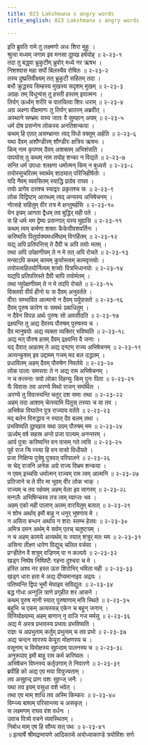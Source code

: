 ```yaml
---
title: 023 Lakshmana s angry words
title_english: 023 Lakshmana s angry words

---
```


<div class="audioEmbed"  caption="श्रीराम-हरिसीताराममूर्ति-घनपाठिभ्यां वचनम्" src="https://archive.org/download/Ramayana-recitation-Sriram-harisItArAmamUrti-Ghanapaati-v2/Kanda_2/Kanda_2_AYK-023-Lakshmana_Santhvanam.mp3"></div>

इति ब्रुवति रामे तु लक्ष्मणो अधः शिरा मुहुः ।  
श्रुत्वा मध्यम् जगाम इव मनसा दुह्ख हर्षयोह् ॥ २-२३-१  
तदा तु बद्ध्वा भ्रुकुटीम् भ्रुवोर् मध्ये नर ऋषभ ।  
निशश्वास महा सर्पो बिलस्यैव रोषितः ॥ २-२३-२  
तस्य दुष्प्रतिवीक्ष्यम् तत् भ्रुकुटी सहितम् तदा ।  
बभौ क्रुद्धस्य सिम्हस्य मुखस्य सदृशम् मुखम् ॥ २-२३-३  
अग्रहः तम् विधुन्वंस् तु हस्ती हस्तम् इवात्मनः ।  
तिर्यग् ऊर्ध्वम् शरीरे च पातयित्वा शिरः धराम् ॥ २-२३-४  
अग्र अक्ष्णा वीक्षमाणः तु तिर्यग् भ्रातरम् अब्रवीत् ।  
अस्थाने सम्भ्रमः यस्य जातः वै सुमहान् अयम् ॥ २-२३-५  
धर्म दोष प्रसन्गेन लोकस्य अनतिशन्कया ।  
कथम् हि एतत् असम्भ्रान्तः त्वद् विधो वक्तुम् अर्हति ॥ २-२३-६  
यथा दैवम् अशौण्डीरम् शौण्डीरः क्षत्रिय ऋषभः ।  
किम् नाम कृपणम् दैवम् अशक्तम् अभिशंसति ।  
पापयोस् तु कथम् नाम तयोह् शन्का न विद्यते ॥ २-२३-७  
सन्ति धर्म उपधाः श्लक्ष्णा धर्मात्मन् किम् न बुध्यसे ॥ २-२३-८  
तयोस्सुचरितम् स्वार्थम् शाठ्यात् परिजिहीर्षतोः ।  
यदि नैवम् व्यवसितम् स्याद्धि प्राग्रेव राघव ।  
तयोः प्रागेव दत्तश्च स्याद्वरः प्रकृतश्च सः ॥ २-२३-९  
लोक विद्विष्टम् आरब्धम् त्वद् अन्यस्य अभिषेचनम् ।  
नोत्सहे सहितुम् वीर तत्र मे क्षन्तुमर्हसि ॥ २-२३-१०  
येन इयम् आगता द्वैधम् तव बुद्धिर् मही पते ।  
स हि धर्मः मम द्वेष्यः प्रसन्गात् यस्य मुह्यसि ॥ २-२३-११  
कथम् त्वम् कर्मणा शक्तः कैकेयीवशवर्तिनः ।  
करिष्यसि पितुर्वाक्यमधर्मिष्ठम् विगर्हितम् ॥ २-२३-१२  
यद्य् अपि प्रतिपत्तिस् ते दैवी च अपि तयोः मतम् ।  
तथा अपि उपेक्षणीयम् ते न मे तत् अपि रोचते ॥ २-२३-१३  
मन्साऽपि कथम् कामम् कुर्यास्त्वम् कामवृत्तयोः ।  
तयोस्त्वहितयोर्नित्यम् शत्र्वोः पित्रभिधानयोः ॥ २-२३-१४  
यद्यपि प्रतिपत्तिस्ते दैवी चापि तयोर्मतम् ।  
तथा प्युपेक्षणीयम् ते न मे तदपि रोचते ॥ २-२३-१५  
विक्लवो वीर्य हीनो यः स दैवम् अनुवर्तते ।  
वीराः सम्भावित आत्मानो न दैवम् पर्युपासते ॥ २-२३-१६  
दैवम् पुरुष कारेण यः समर्थः प्रबाधितुम् ।  
न दैवेन विपन्न अर्थः पुरुषः सो अवसीदति ॥ २-२३-१७  
द्रक्ष्यन्ति तु अद्य दैवस्य पौरुषम् पुरुषस्य च ।  
दैव मानुषयोः अद्य व्यक्ता व्यक्तिर् भविष्यति ॥ २-२३-१८  
अद्य मत् पौरुष हतम् दैवम् द्रक्ष्यन्ति वै जनाः ।  
यद् दैवात् आहतम् ते अद्य द्ऱ्ष्टम् राज्य अभिषेचनम् ॥ २-२३-१९  
अत्यन्कुशम् इव उद्दामम् गजम् मद बल उद्धतम् ।  
प्रधावितम् अहम् दैवम् पौरुषेण निवर्तये ॥ २-२३-२०  
लोक पालाः समस्ताः ते न अद्य राम अभिषेचनम् ।  
न च क्ऱ्त्स्नाः त्रयो लोका विहन्युः किम् पुनः पिता ॥ २-२३-२१  
यैः विवासः तव अरण्ये मिथो राजन् समर्थितः ।  
अरण्ये तु विवत्स्यन्ति चतुर् दश समाः तथा ॥ २-२३-२२  
अहम् तदा आशाम् चेत्स्यामि पितुस् तस्याः च या तव ।  
अभिषेक विघातेन पुत्र राज्याय वर्तते ॥ २-२३-२३  
मद् बलेन विरुद्धाय न स्यात् दैव बलम् तथा ।  
प्रभविष्यति दुह्खाय यथा उग्रम् पौरुषम् मम ॥ २-२३-२४  
ऊर्ध्वम् वर्ष सहस्र अन्ते प्रजा पाल्यम् अनन्तरम् ।  
आर्य पुत्राः करिष्यन्ति वन वासम् गते त्वयि ॥ २-२३-२५  
पूर्व राज ऱ्षि व्ऱ्त्त्या हि वन वासो विधीयते ।  
प्रजा निक्षिप्य पुत्रेषु पुत्रवत् परिपालने ॥ २-२३-२६  
स चेद् राजनि अनेक अग्रे राज्य विभ्रम शन्कया ।  
न एवम् इच्चसि धर्मात्मन् राज्यम् राम त्वम् आत्मनि ॥ २-२३-२७  
प्रतिजाने च ते वीर मा भूवम् वीर लोक भाक् ।  
राज्यम् च तव रक्षेयम् अहम् वेला इव सागरम् ॥ २-२३-२८  
मन्गलैः अभिषिन्चस्व तत्र त्वम् व्याप्ऱ्तः भव ।  
अहम् एको मही पालान् अलम् वारयितुम् बलात् ॥ २-२३-२९  
न शोभ अर्थाव् इमौ बाहू न धनुर् भूषणाय मे ।  
न असिरा बन्धन अर्थाय न शराः स्तम्भ हेतवः ॥ २-२३-३०  
अमित्र दमन अर्थम् मे सर्वम् एतच् चतुष्टयम् ।  
न च अहम् कामये अत्यर्थम् यः स्यात् शत्रुर् मतः मम ॥ २-२३-३१  
असिना तीक्ष्ण धारेण विद्युच् चलित वर्चसा ।  
प्रग्ऱ्हीतेन वै शत्रुम् वज्रिणम् वा न कल्पये ॥ २-२३-३२  
खड्ग निष्पेष निष्पिष्टैः गहना दुश्चरा च मे ।  
हस्ति अश्व नर हस्त ऊरु शिरोभिर् भविता मही ॥ २-२३-३३  
खड्ग धारा हता मे अद्य दीप्यमानाइव अद्रयः ।  
पतिष्यन्ति द्विपा भूमौ मेघाइव सविद्युतः ॥ २-२३-३४  
बद्ध गोधा अन्गुलि त्राणे प्रगृहीत शर आसने ।  
कथम् पुरुष मानी स्यात् पुरुषाणाम् मयि स्थिते ॥ २-२३-३५  
बहुभिः च एकम् अत्यस्यन्न् एकेन च बहून् जनान् ।  
विनियोक्ष्याम्य् अहम् बाणान् नृ वाजि गज मर्मसु ॥ २-२३-३६  
अद्य मे अस्त्र प्रभावस्य प्रभावः प्रभविष्यति ।  
राज्ञः च अप्रभुताम् कर्तुम् प्रभुत्वम् च तव प्रभो ॥ २-२३-३७  
अद्य चन्दन सारस्य केयूरा मोक्षणस्य च ।  
वसूनाम् च विमोक्षस्य सुह्ऱ्दाम् पालनस्य च ॥ २-२३-३८  
अनुरूपाव् इमौ बाहू राम कर्म करिष्यतः ।  
अभिषेचन विघ्नस्य कर्तृउणाम् ते निवारणे ॥ २-२३-३९  
ब्रवीहि को अद्य एव मया वियुज्यताम् ।  
तव असुह्ऱ्द् प्राण यशः सुह्ऱ्ज् जनैः ।  
यथा तव इयम् वसुधा वशे भवेत् ।  
तथा एव माम् शाधि तव अस्मि किम्करः ॥ २-२३-४०  
विम्ऱ्ज्य बाष्पम् परिसान्त्व्य च असकृत् ।  
स लक्ष्मणम् राघव वंश वर्धनः ।  
उवाच पित्र्ये वचने व्यवस्थितम् ।  
निबोध माम् एष हि सौम्य सत् पथः ॥ २-२३-४१  
॥ इत्यार्षे श्रीमद्रामायणे आदिकाव्ये अयोध्याकाण्डे त्रयोविंशः सर्गः